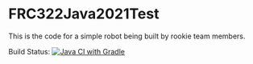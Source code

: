 # FRC322Java2021Test
This is the code for a simple robot being built by rookie team members.

Build Status:
[![Java CI with Gradle](https://github.com/FRC0322/FRC322Java2021Test/actions/workflows/gradle.yml/badge.svg?branch=master)](https://github.com/FRC0322/FRC322Java2021Test/actions/workflows/gradle.yml)
